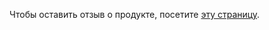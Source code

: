 Чтобы оставить отзыв о продукте, посетите [эту страницу](https://feedback.azure.com/forums/169401-azure-active-directory/category/160596-b2c).
